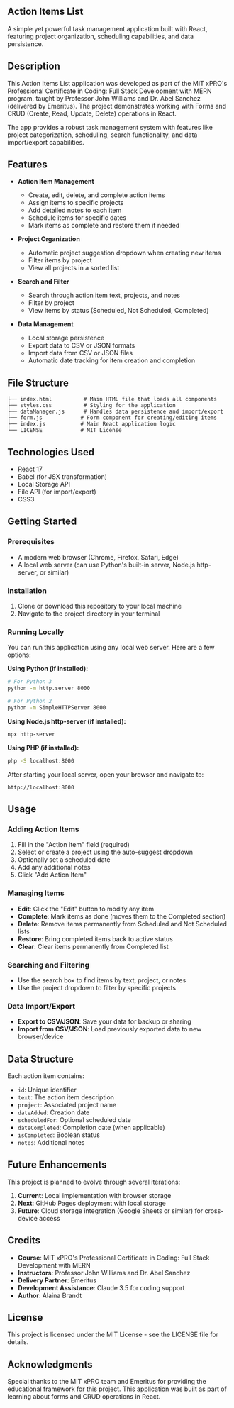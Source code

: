 ## Action Items List

A simple yet powerful task management application built with React, featuring project organization, scheduling capabilities, and data persistence.

## Description

This Action Items List application was developed as part of the MIT xPRO's Professional Certificate in Coding: Full Stack Development with MERN program, taught by Professor John Williams and Dr. Abel Sanchez (delivered by Emeritus). The project demonstrates working with Forms and CRUD (Create, Read, Update, Delete) operations in React.

The app provides a robust task management system with features like project categorization, scheduling, search functionality, and data import/export capabilities.

## Features

- **Action Item Management**
  - Create, edit, delete, and complete action items
  - Assign items to specific projects
  - Add detailed notes to each item
  - Schedule items for specific dates
  - Mark items as complete and restore them if needed

- **Project Organization**
  - Automatic project suggestion dropdown when creating new items
  - Filter items by project
  - View all projects in a sorted list

- **Search and Filter**
  - Search through action item text, projects, and notes
  - Filter by project
  - View items by status (Scheduled, Not Scheduled, Completed)

- **Data Management**
  - Local storage persistence
  - Export data to CSV or JSON formats
  - Import data from CSV or JSON files
  - Automatic date tracking for item creation and completion

## File Structure

```
├── index.html          # Main HTML file that loads all components
├── styles.css          # Styling for the application
├── dataManager.js      # Handles data persistence and import/export
├── form.js            # Form component for creating/editing items
├── index.js           # Main React application logic
└── LICENSE            # MIT License
```

## Technologies Used

- React 17
- Babel (for JSX transformation)
- Local Storage API
- File API (for import/export)
- CSS3

## Getting Started

### Prerequisites

- A modern web browser (Chrome, Firefox, Safari, Edge)
- A local web server (can use Python's built-in server, Node.js http-server, or similar)

### Installation

1. Clone or download this repository to your local machine
2. Navigate to the project directory in your terminal

### Running Locally

You can run this application using any local web server. Here are a few options:

**Using Python (if installed):**
```bash
# For Python 3
python -m http.server 8000

# For Python 2
python -m SimpleHTTPServer 8000
```

**Using Node.js http-server (if installed):**
```bash
npx http-server
```

**Using PHP (if installed):**
```bash
php -S localhost:8000
```

After starting your local server, open your browser and navigate to:
```
http://localhost:8000
```

## Usage

### Adding Action Items

1. Fill in the "Action Item" field (required)
2. Select or create a project using the auto-suggest dropdown
3. Optionally set a scheduled date
4. Add any additional notes
5. Click "Add Action Item"

### Managing Items

- **Edit**: Click the "Edit" button to modify any item
- **Complete**: Mark items as done (moves them to the Completed section)
- **Delete**: Remove items permanently from Scheduled and Not Scheduled lists
- **Restore**: Bring completed items back to active status
- **Clear**: Clear items permanently from Completed list

### Searching and Filtering

- Use the search box to find items by text, project, or notes
- Use the project dropdown to filter by specific projects

### Data Import/Export

- **Export to CSV/JSON**: Save your data for backup or sharing
- **Import from CSV/JSON**: Load previously exported data to new browser/device

## Data Structure

Each action item contains:
- `id`: Unique identifier
- `text`: The action item description
- `project`: Associated project name
- `dateAdded`: Creation date
- `scheduledFor`: Optional scheduled date
- `dateCompleted`: Completion date (when applicable)
- `isCompleted`: Boolean status
- `notes`: Additional notes

## Future Enhancements

This project is planned to evolve through several iterations:

1. **Current**: Local implementation with browser storage
2. **Next**: GitHub Pages deployment with local storage
3. **Future**: Cloud storage integration (Google Sheets or similar) for cross-device access

## Credits

- **Course**: MIT xPRO's Professional Certificate in Coding: Full Stack Development with MERN
- **Instructors**: Professor John Williams and Dr. Abel Sanchez
- **Delivery Partner**: Emeritus
- **Development Assistance**: Claude 3.5 for coding support
- **Author**: Alaina Brandt

## License

This project is licensed under the MIT License - see the LICENSE file for details.

## Acknowledgments

Special thanks to the MIT xPRO team and Emeritus for providing the educational framework for this project. This application was built as part of learning about forms and CRUD operations in React.